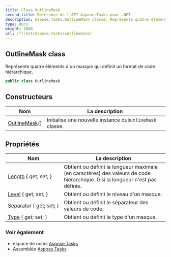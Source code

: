 ```yaml
---
title: Class OutlineMask
second_title: Référence de l'API Aspose.Tasks pour .NET
description: Aspose.Tasks.OutlineMask classe. Représente quatre éléments dun masque qui définit un format de code hiérarchique.
type: docs
weight: 1060
url: /fr/net/aspose.tasks/outlinemask/
---
```

## OutlineMask class

Représente quatre éléments d'un masque qui définit un format de code hiérarchique.

```csharp
public class OutlineMask
```

## Constructeurs

| Nom | La description |
| --- | --- |
| [OutlineMask](outlinemask/)() | Initialise une nouvelle instance du`OutlineMask` classe. |

## Propriétés

| Nom | La description |
| --- | --- |
| [Length](../../aspose.tasks/outlinemask/length/) { get; set; } | Obtient ou définit la longueur maximale (en caractères) des valeurs de code hiérarchique. 0 si la longueur n'est pas définie. |
| [Level](../../aspose.tasks/outlinemask/level/) { get; set; } | Obtient ou définit le niveau d'un masque. |
| [Separator](../../aspose.tasks/outlinemask/separator/) { get; set; } | Obtient ou définit le séparateur des valeurs de code. |
| [Type](../../aspose.tasks/outlinemask/type/) { get; set; } | Obtient ou définit le type d'un masque. |

### Voir également

* espace de noms [Aspose.Tasks](../../aspose.tasks/)
* Assemblée [Aspose.Tasks](../../)


